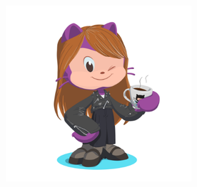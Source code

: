 <div style="display: flex;">
  <img src="https://github.com/adaliima/adaliima/blob/main/octocat.png" alt="Meu OctoCat" align="center" height="395px" width="415px" style="padding:0;" />
</div>
